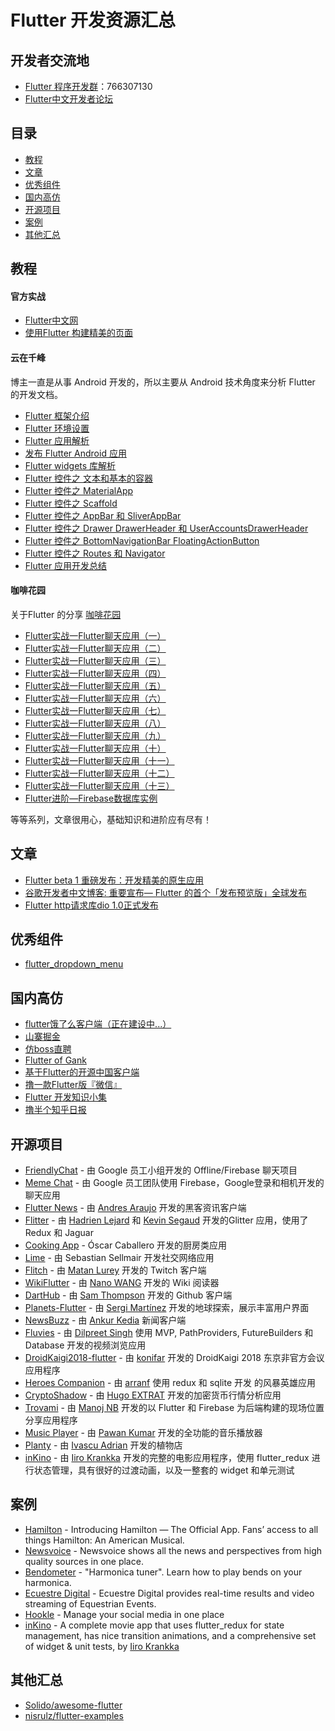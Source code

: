 # Flutter 开发资源汇总

## 开发者交流地

* [Flutter 程序开发群](https://shang.qq.com/wpa/qunwpa?idkey=a7dd2610d08b283cd23e6c9ad60a4261f8fd790dd6adaa894ad5940b9d5f65ef)：766307130
* [Flutter中文开发者论坛](http://flutter-dev.cn/)

## 目录

* [教程](#user-content-教程)
* [文章](#user-content-文章)
* [优秀组件](#user-content-优秀组件)
* [国内高仿](#user-content-国内高仿)
* [开源项目](#user-content-开源项目)
* [案例](#user-content-案例)
* [其他汇总](#user-content-其他汇总)

## 教程

#### 官方实战

* [Flutter中文网](https://flutterchina.club/)
* [使用Flutter 构建精美的页面](https://codelabs.developers.google.com/codelabs/flutter-cn/index.html?index=..%2F..%2Findex#0)

#### 云在千峰

博主一直是从事 Android 开发的，所以主要从 Android 技术角度来分析 Flutter 的开发文档。

* [Flutter 框架介绍](http://blog.chengyunfeng.com/?p=1033)
* [Flutter 环境设置](http://blog.chengyunfeng.com/?p=1034)
* [Flutter 应用解析](http://blog.chengyunfeng.com/?p=1036) 
* [发布 Flutter Android 应用](http://blog.chengyunfeng.com/?p=1037)
* [Flutter widgets 库解析](http://blog.chengyunfeng.com/?p=1038)
* [Flutter 控件之 文本和基本的容器](http://blog.chengyunfeng.com/?p=1040)
* [Flutter 控件之 MaterialApp](http://blog.chengyunfeng.com/?p=1041)
* [Flutter 控件之 Scaffold](http://blog.chengyunfeng.com/?p=1042)
* [Flutter 控件之 AppBar 和 SliverAppBar](http://blog.chengyunfeng.com/?p=1044)
* [Flutter 控件之 Drawer DrawerHeader 和 UserAccountsDrawerHeader](http://blog.chengyunfeng.com/?p=1046)
* [Flutter 控件之 BottomNavigationBar FloatingActionButton](http://blog.chengyunfeng.com/?p=1048)
* [Flutter 控件之 Routes 和 Navigator](http://blog.chengyunfeng.com/?p=1049)
* [Flutter 应用开发总结](http://blog.chengyunfeng.com/?p=1051)

#### 咖啡花园

关于Flutter 的分享 [咖啡花园](https://blog.csdn.net/hekaiyou/article/list/8)

* [Flutter实战一Flutter聊天应用（一）](https://blog.csdn.net/hekaiyou/article/details/72870759)
* [Flutter实战一Flutter聊天应用（二）](https://blog.csdn.net/hekaiyou/article/details/72884897)
* [Flutter实战一Flutter聊天应用（三）](https://blog.csdn.net/hekaiyou/article/details/72897702)
* [Flutter实战一Flutter聊天应用（四）](https://blog.csdn.net/hekaiyou/article/details/72902691)
* [Flutter实战一Flutter聊天应用（五）](https://blog.csdn.net/hekaiyou/article/details/72921061)
* [Flutter实战一Flutter聊天应用（六）](https://blog.csdn.net/hekaiyou/article/details/72972599)
* [Flutter实战一Flutter聊天应用（七）](https://blog.csdn.net/hekaiyou/article/details/73130991)
* [Flutter实战一Flutter聊天应用（八）](https://blog.csdn.net/hekaiyou/article/details/73196458)
* [Flutter实战一Flutter聊天应用（九）](https://blog.csdn.net/hekaiyou/article/details/73239486)
* [Flutter实战一Flutter聊天应用（十）](https://blog.csdn.net/hekaiyou/article/details/73501793)
* [Flutter实战一Flutter聊天应用（十一）](https://blog.csdn.net/hekaiyou/article/details/73550576)
* [Flutter实战一Flutter聊天应用（十二）](https://blog.csdn.net/hekaiyou/article/details/73819668)
* [Flutter实战一Flutter聊天应用（十三）](https://blog.csdn.net/hekaiyou/article/details/73862821)
* [Flutter进阶—Firebase数据库实例](https://blog.csdn.net/hekaiyou/article/details/74990042)

等等系列，文章很用心，基础知识和进阶应有尽有！

## 文章

* [Flutter beta 1 重磅发布：开发精美的原生应用](http://developers.googleblog.cn/2018/02/flutter-beta1.html)
* [谷歌开发者中文博客: 重要宣布— Flutter 的首个「发布预览版」全球发布](https://developers.googleblog.cn/2018/06/flutter-release-preview-1.html)
* [Flutter http请求库dio 1.0正式发布](https://juejin.im/post/5b624929e51d4506d27ed3f6)

## 优秀组件

* [flutter_dropdown_menu](https://github.com/jzoom/flutter_dropdown_menu)

## 国内高仿

- [flutter饿了么客户端（正在建设中...）](https://github.com/jzoom/flutter_eleme)
- [山寨掘金](https://github.com/MeFelixWang/juejin)
- [仿boss直聘](https://github.com/heruijun/flutter_boss)
- [Flutter of Gank](https://github.com/onlyloveyd/FlutterGank)
- [基于Flutter的开源中国客户端](https://github.com/yubo725/flutter-osc)
- [撸一款Flutter版『微信』](https://github.com/JadenZhong/wechat-flutter)
- [Flutter 开发知识小集](https://github.com/awesome-tips/awesome-tips-flutter-app)
- [撸半个知乎日报](https://github.com/zhujian1989/ZhihuDailyPurifyByFlutter)

## 开源项目

- [FriendlyChat](https://github.com/flutter/friendlychat-flutter) - 由 Google 员工小组开发的 Offline/Firebase 聊天项目
- [Meme Chat](https://github.com/efortuna/memechat) - 由 Google 员工团队使用 Firebase，Google登录和相机开发的聊天应用
- [Flutter News](https://github.com/andresaraujo/flutter_news) - 由 [Andres Araujo](http://andresaraujo.co/) 开发的黑客资讯客户端
- [Flitter](https://github.com/dart-flitter/flitter) - 由 [Hadrien Lejard](https://twitter.com/HadrienLejard) 和 [Kevin Segaud](https://twitter.com/kevin_segaud) 开发的Glitter 应用，使用了 Redux 和 Jaguar
- [Cooking App](https://github.com/oscarcpozas/cooking-app-flutter) - Óscar Caballero 开发的厨房类应用
- [Lime](https://github.com/fablue/lime-flutter) - 由 Sebastian Sellmair 开发社交网络应用
- [Flitch](https://github.com/matanlurey/flitch) - 由 [Matan Lurey](https://twitter.com/matanlurey) 开发的 Twitch 客户端
- [WikiFlutter](https://github.com/nanowang/wiki-flutter) - 由 [Nano WANG](https://github.com/nanowang) 开发的 Wiki 阅读器
- [DartHub](https://github.com/SamThompson/dart_hub) - 由 [Sam Thompson](https://github.com/SamThompson) 开发的 Github 客户端
- [Planets-Flutter](https://github.com/sergiandreplace/flutter_planets_tutorial) - 由 [Sergi Martínez](http://sergiandreplace.com/) 开发的地球探索，展示丰富用户界面
- [NewsBuzz](https://github.com/theankurkedia/NewsBuzz) - 由 [Ankur Kedia](https://github.com/theankurkedia) 新闻客户端
- [Fluvies](https://github.com/dilpreet96/Fluvies.git) - 由 [Dilpreet Singh](https://github.com/dilpreet96) 使用 MVP, PathProviders, FutureBuilders 和 Database 开发的视频浏览应用
- [DroidKaigi2018-flutter](https://github.com/konifar/droidkaigi2018-flutter) - 由 [konifar](https://github.com/konifar) 开发的 DroidKaigi 2018 东京非官方会议应用程序
- [Heroes Companion](https://github.com/arranf/Heroes-Companion) - 由 [arranf](https://github.com/arranf) 使用 redux 和 sqlite 开发 的风暴英雄应用
- [CryptoShadow](https://github.com/huextrat/CryptoShadow) - 由 [Hugo EXTRAT](https://github.com/huextrat) 开发的加密货币行情分析应用
- [Trovami](https://github.com/Samaritan1011001/Trovami) - 由 [Manoj NB](https://github.com/Samaritan1011001) 开发的以 Flutter 和 Firebase 为后端构建的现场位置分享应用程序
- [Music Player](https://github.com/iampawan/Flutter-Music-Player) - 由 [Pawan Kumar](https://about.me/imthepk) 开发的全功能的音乐播放器
- [Planty](https://github.com/Ivaskuu/plantly) - 由 [Ivascu Adrian](https://github.com/Ivaskuu) 开发的植物店
- [inKino](https://github.com/roughike/inKino) - 由 [Iiro Krankka](https://github.com/roughike) 开发的完整的电影应用程序，使用 flutter_redux 进行状态管理，具有很好的过渡动画，以及一整套的 widget 和单元测试

## 案例

* [Hamilton](https://itunes.apple.com/fr/app/hamilton-the-official-app/id1255231054?mt=8&ign-mpt=uo%3D4) - Introducing Hamilton — The Official App. Fans’ access to all things Hamilton: An American Musical.
* [Newsvoice](https://itunes.apple.com/se/app/newsvoice/id1208421834?l=en&mt=8) - Newsvoice shows all the news and perspectives from high quality sources in one place.
* [Bendometer](https://itunes.apple.com/us/app/bendometer/id772557902?mt=8) - "Harmonica tuner". Learn how to play bends on your harmonica.
* [Ecuestre Digital](https://itunes.apple.com/mx/app/ecuestre-digital/id1183799348?mt=8) - Ecuestre Digital provides real-time results and video streaming of Equestrian Events.
* [Hookle](https://www.hookle.net/) - Manage your social media in one place
* [inKino](https://github.com/roughike/inKino) - A complete movie app that uses flutter_redux for state management, has nice transition animations, and a comprehensive set of widget & unit tests, by [Iiro Krankka](https://github.com/roughike)

## 其他汇总

* [Solido/awesome-flutter](https://github.com/Solido/awesome-flutter)
* [nisrulz/flutter-examples](https://github.com/nisrulz/flutter-examples)

